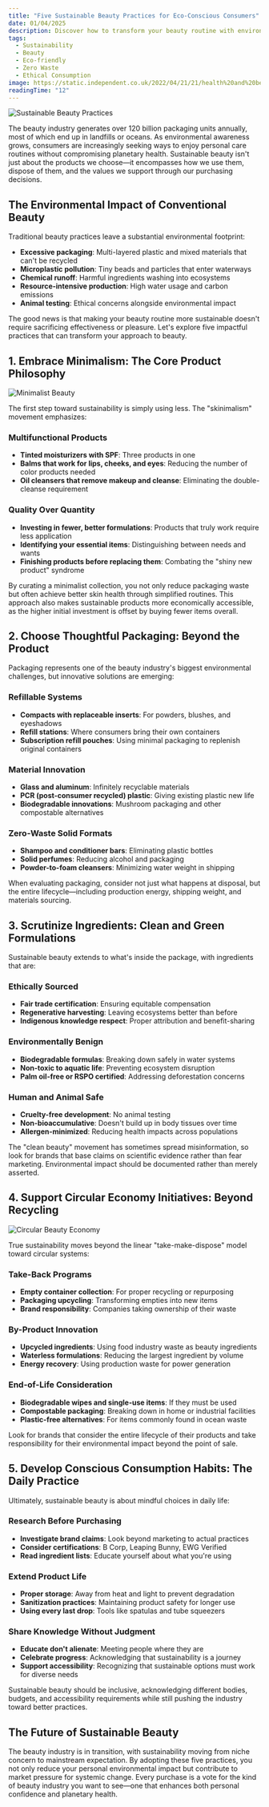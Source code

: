 ```yaml
---
title: "Five Sustainable Beauty Practices for Eco-Conscious Consumers"
date: 01/04/2025
description: Discover how to transform your beauty routine with environmentally-friendly alternatives that reduce waste, minimize carbon footprints, and support ethical production methods while still achieving excellent results.
tags:
  - Sustainability
  - Beauty
  - Eco-friendly
  - Zero Waste
  - Ethical Consumption
image: https://static.independent.co.uk/2022/04/21/21/health%20and%20beauty.jpg?width=1200&height=1200&fit=crop
readingTime: "12"
---
```


![Sustainable Beauty Practices](/articles/sustainable-beauty.jpg)

The beauty industry generates over 120 billion packaging units annually, most of which end up in landfills or oceans. As environmental awareness grows, consumers are increasingly seeking ways to enjoy personal care routines without compromising planetary health. Sustainable beauty isn't just about the products we choose—it encompasses how we use them, dispose of them, and the values we support through our purchasing decisions.

## The Environmental Impact of Conventional Beauty

Traditional beauty practices leave a substantial environmental footprint:

- **Excessive packaging**: Multi-layered plastic and mixed materials that can't be recycled
- **Microplastic pollution**: Tiny beads and particles that enter waterways
- **Chemical runoff**: Harmful ingredients washing into ecosystems
- **Resource-intensive production**: High water usage and carbon emissions
- **Animal testing**: Ethical concerns alongside environmental impact

The good news is that making your beauty routine more sustainable doesn't require sacrificing effectiveness or pleasure. Let's explore five impactful practices that can transform your approach to beauty.

## 1. Embrace Minimalism: The Core Product Philosophy

![Minimalist Beauty](/articles/minimalist-beauty.jpg)

The first step toward sustainability is simply using less. The "skinimalism" movement emphasizes:

### Multifunctional Products

- **Tinted moisturizers with SPF**: Three products in one
- **Balms that work for lips, cheeks, and eyes**: Reducing the number of color products needed
- **Oil cleansers that remove makeup and cleanse**: Eliminating the double-cleanse requirement

### Quality Over Quantity

- **Investing in fewer, better formulations**: Products that truly work require less application
- **Identifying your essential items**: Distinguishing between needs and wants
- **Finishing products before replacing them**: Combating the "shiny new product" syndrome

By curating a minimalist collection, you not only reduce packaging waste but often achieve better skin health through simplified routines. This approach also makes sustainable products more economically accessible, as the higher initial investment is offset by buying fewer items overall.

## 2. Choose Thoughtful Packaging: Beyond the Product

Packaging represents one of the beauty industry's biggest environmental challenges, but innovative solutions are emerging:

### Refillable Systems

- **Compacts with replaceable inserts**: For powders, blushes, and eyeshadows
- **Refill stations**: Where consumers bring their own containers
- **Subscription refill pouches**: Using minimal packaging to replenish original containers

### Material Innovation

- **Glass and aluminum**: Infinitely recyclable materials
- **PCR (post-consumer recycled) plastic**: Giving existing plastic new life
- **Biodegradable innovations**: Mushroom packaging and other compostable alternatives

### Zero-Waste Solid Formats

- **Shampoo and conditioner bars**: Eliminating plastic bottles
- **Solid perfumes**: Reducing alcohol and packaging
- **Powder-to-foam cleansers**: Minimizing water weight in shipping

When evaluating packaging, consider not just what happens at disposal, but the entire lifecycle—including production energy, shipping weight, and materials sourcing.

## 3. Scrutinize Ingredients: Clean and Green Formulations

Sustainable beauty extends to what's inside the package, with ingredients that are:

### Ethically Sourced

- **Fair trade certification**: Ensuring equitable compensation
- **Regenerative harvesting**: Leaving ecosystems better than before
- **Indigenous knowledge respect**: Proper attribution and benefit-sharing

### Environmentally Benign

- **Biodegradable formulas**: Breaking down safely in water systems
- **Non-toxic to aquatic life**: Preventing ecosystem disruption
- **Palm oil-free or RSPO certified**: Addressing deforestation concerns

### Human and Animal Safe

- **Cruelty-free development**: No animal testing
- **Non-bioaccumulative**: Doesn't build up in body tissues over time
- **Allergen-minimized**: Reducing health impacts across populations

The "clean beauty" movement has sometimes spread misinformation, so look for brands that base claims on scientific evidence rather than fear marketing. Environmental impact should be documented rather than merely asserted.

## 4. Support Circular Economy Initiatives: Beyond Recycling

![Circular Beauty Economy](/articles/circular-beauty.jpg)

True sustainability moves beyond the linear "take-make-dispose" model toward circular systems:

### Take-Back Programs

- **Empty container collection**: For proper recycling or repurposing
- **Packaging upcycling**: Transforming empties into new items
- **Brand responsibility**: Companies taking ownership of their waste

### By-Product Innovation

- **Upcycled ingredients**: Using food industry waste as beauty ingredients
- **Waterless formulations**: Reducing the largest ingredient by volume
- **Energy recovery**: Using production waste for power generation

### End-of-Life Consideration

- **Biodegradable wipes and single-use items**: If they must be used
- **Compostable packaging**: Breaking down in home or industrial facilities
- **Plastic-free alternatives**: For items commonly found in ocean waste

Look for brands that consider the entire lifecycle of their products and take responsibility for their environmental impact beyond the point of sale.

## 5. Develop Conscious Consumption Habits: The Daily Practice

Ultimately, sustainable beauty is about mindful choices in daily life:

### Research Before Purchasing

- **Investigate brand claims**: Look beyond marketing to actual practices
- **Consider certifications**: B Corp, Leaping Bunny, EWG Verified
- **Read ingredient lists**: Educate yourself about what you're using

### Extend Product Life

- **Proper storage**: Away from heat and light to prevent degradation
- **Sanitization practices**: Maintaining product safety for longer use
- **Using every last drop**: Tools like spatulas and tube squeezers

### Share Knowledge Without Judgment

- **Educate don't alienate**: Meeting people where they are
- **Celebrate progress**: Acknowledging that sustainability is a journey
- **Support accessibility**: Recognizing that sustainable options must work for diverse needs

Sustainable beauty should be inclusive, acknowledging different bodies, budgets, and accessibility requirements while still pushing the industry toward better practices.

## The Future of Sustainable Beauty

The beauty industry is in transition, with sustainability moving from niche concern to mainstream expectation. By adopting these five practices, you not only reduce your personal environmental impact but contribute to market pressure for systemic change. Every purchase is a vote for the kind of beauty industry you want to see—one that enhances both personal confidence and planetary health.
